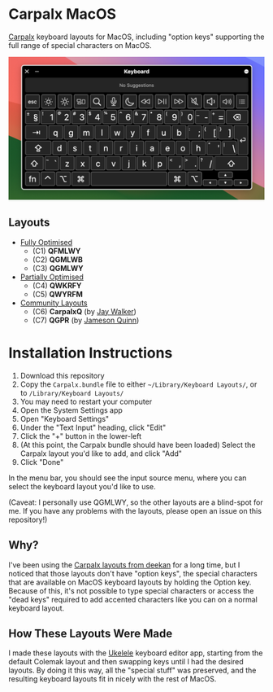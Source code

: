 # Carpalx MacOS

[Carpalx](https://mk.bcgsc.ca/carpalx/) keyboard layouts for MacOS, including
"option keys" supporting the full range of special characters on MacOS.

![Screenshot of the QGMLWY layout](_assets/lead-screenshot.png)

## Layouts

- [Fully Optimised](https://mk.bcgsc.ca/carpalx/?full_optimization)
  - (C1) **QFMLWY**
  - (C2) **QGMLWB**
  - (C3) **QGMLWY**
- [Partially Optimised](https://mk.bcgsc.ca/carpalx/?partial_optimization)
  - (C4) **QWKRFY**
  - (C5) **QWYRFM**
- [Community
Layouts](https://mk.bcgsc.ca/carpalx/?partial_optimization#carpalxq_user_contribution)
  - (C6) **CarpalxQ** (by [Jay
  Walker](http://jumpedthesynapse.blogspot.com/2007/07/carpalxq.html))
  - (C7) **QGPR** (by [Jameson
  Quinn](https://sourceforge.net/p/qwpr/wiki/Home/))

# Installation Instructions

1. Download this repository
2. Copy the `Carpalx.bundle` file to either `~/Library/Keyboard Layouts/`, or
to `/Library/Keyboard Layouts/`
3. You may need to restart your computer
4. Open the System Settings app
5. Open "Keyboard Settings"
6. Under the "Text Input" heading, click "Edit"
7. Click the "+" button in the lower-left
8. (At this point, the Carpalx bundle should have been loaded) Select the
Carpalx layout you'd like to add, and click "Add"
9. Click "Done"

In the menu bar, you should see the input source menu, where you can select the
keyboard layout you'd like to use.

(Caveat: I personally use QGMLWY, so the other layouts are a blind-spot for me.
If you have any problems with the layouts, please open an issue on this
repository!)

## Why?

I've been using the [Carpalx layouts from
deekan](https://github.com/deekayen/carpalx_mac) for a long time, but I noticed
that those layouts don't have "option keys", the special characters that are
available on MacOS keyboard layouts by holding the Option key. Because of this,
it's not possible to type special characters or access the "dead keys" required
to add accented characters like you can on a normal keyboard layout.

## How These Layouts Were Made

I made these layouts with the [Ukelele](https://software.sil.org/ukelele/)
keyboard editor app, starting from the default Colemak layout and then swapping
keys until I had the desired layouts. By doing it this way, all the "special
stuff" was preserved, and the resulting keyboard layouts fit in nicely with the
rest of MacOS.
